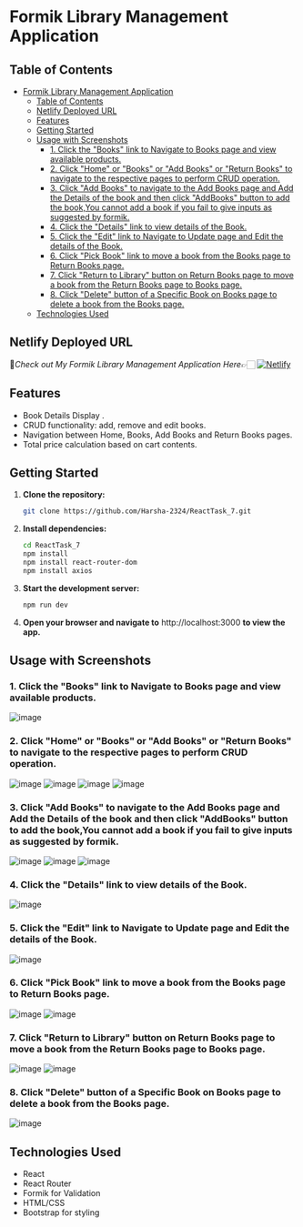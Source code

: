 # Formik Library Management Application

## Table of Contents

- [Formik Library Management Application](#formik-library-management-application)
  - [Table of Contents](#table-of-contents)
  - [Netlify Deployed URL](#netlify-deployed-url)
  - [Features](#features)
  - [Getting Started](#getting-started)
  - [Usage with Screenshots](#usage-with-screenshots)
    - [1. Click the "Books" link to Navigate to Books page and view available products.](#1-click-the-books-link-to-navigate-to-books-page-and-view-available-products)
    - [2. Click "Home" or "Books" or "Add Books" or "Return Books" to navigate to the respective pages to perform CRUD operation.](#2-click-home-or-books-or-add-books-or-return-books-to-navigate-to-the-respective-pages-to-perform-crud-operation)
    - [3. Click "Add Books" to navigate to the Add Books page and Add the Details of the book and then click "AddBooks" button to add the book,You cannot add a book if you fail to give inputs as suggested by formik.](#3-click-add-books-to-navigate-to-the-add-books-page-and-add-the-details-of-the-book-and-then-click-addbooks-button-to-add-the-bookyou-cannot-add-a-book-if-you-fail-to-give-inputs-as-suggested-by-formik)
    - [4. Click the "Details" link to view details of the Book.](#4-click-the-details-link-to-view-details-of-the-book)
    - [5. Click the "Edit" link to Navigate to Update page and Edit the details of the Book.](#5-click-the-edit-link-to-navigate-to-update-page-and-edit-the-details-of-the-book)
    - [6. Click "Pick Book" link to move a book from the Books page to Return Books page.](#6-click-pick-book-link-to-move-a-book-from-the-books-page-to-return-books-page)
    - [7. Click "Return to Library" button on Return Books page to move a book from the Return Books page to Books page.](#7-click-return-to-library-button-on-return-books-page-to-move-a-book-from-the-return-books-page-to-books-page)
    - [8. Click "Delete" button of a Specific Book on Books page to delete a book from the Books page.](#8-click-delete-button-of-a-specific-book-on-books-page-to-delete-a-book-from-the-books-page)
  - [Technologies Used](#technologies-used)
 
## Netlify Deployed URL

🔸*Check out My Formik Library Management Application Here*👉🏻 [![Netlify](https://img.shields.io/badge/netlify-%23000000.svg?style=for-the-badge&logo=netlify&logoColor=#00C7B7)](https://formik-validation-react-task-7.netlify.app/)

## Features

- Book Details Display .
- CRUD functionality: add, remove and edit books.
- Navigation between Home, Books, Add Books and Return Books pages.
- Total price calculation based on cart contents.

## Getting Started

1. **Clone the repository:**

   ```bash
   git clone https://github.com/Harsha-2324/ReactTask_7.git

   ```

2. **Install dependencies:**

   ```bash
   cd ReactTask_7
   npm install 
   npm install react-router-dom
   npm install axios

   ```

3. **Start the development server:**

   ```bash
   npm run dev
   
   ```

4. **Open your browser and navigate to** http://localhost:3000 **to view the app.**

## Usage with Screenshots

### 1. Click the "Books" link to Navigate to Books page and view available products.
 ![image](./public/image/Screenshot%20(148).png)

### 2. Click "Home" or "Books" or "Add Books" or "Return Books" to navigate to the respective pages to perform CRUD operation.
 ![image](./public/image/Screenshot%20(147).png)
 ![image](./public/image/Screenshot%20(148).png)
 ![image](./public/image/Screenshot%20(154).png)
 ![image](./public/image/Screenshot%20(153).png)

### 3. Click "Add Books" to navigate to the Add Books page and Add the Details of the book and then click "AddBooks" button to add the book,You cannot add a book if you fail to give inputs as suggested by formik.  
![image](./public/image/Screenshot%20(155).png)
![image](./public/image/Screenshot%20(156).png)
![image](./public/image/Screenshot%20(157).png)

### 4. Click the "Details" link to view details of the Book.
 ![image](./public/image/Screenshot%20(149).png)
 
### 5. Click the "Edit" link to Navigate to Update page and Edit the details of the Book.
 ![image](./public/image/Screenshot%20(150).png)
  
### 6. Click "Pick Book" link to move a book from the Books page to Return Books page.
 ![image](./public/image/Screenshot%20(152).png)
 ![image](./public/image/Screenshot%20(153).png)

### 7. Click "Return to Library" button on Return Books page to move a book from the Return Books page to Books page.
 ![image](./public/image/Screenshot%20(153).png)
 ![image](./public/image/Screenshot%20(151).png)

### 8. Click "Delete" button of a Specific Book on Books page to delete a book from the Books page.
 ![image](./public/image/Screenshot%20(152).png)

## Technologies Used

- React
- React Router
- Formik for Validation
- HTML/CSS
- Bootstrap for styling